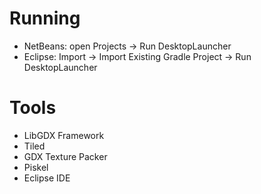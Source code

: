 # Running
- NetBeans: open Projects -> Run DesktopLauncher
- Eclipse: Import -> Import Existing Gradle Project -> Run DesktopLauncher

# Tools
- LibGDX Framework
- Tiled
- GDX Texture Packer
- Piskel
- Eclipse IDE
